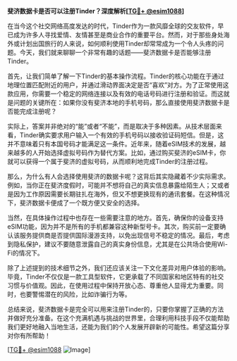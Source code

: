 **斐济数据卡是否可以注册Tinder？深度解析[[TG💪+ @esim1088](https://t.me/s/esim1088)]**

在当今这个社交网络高度发达的时代，Tinder作为一款风靡全球的交友软件，早已成为许多人寻找爱情、友情甚至是商业合作的重要平台。然而，对于那些身处海外或计划出国旅行的人来说，如何顺利使用Tinder却常常成为一个令人头疼的问题。今天，我们就来聊聊一个非常有趣的话题——斐济数据卡是否能够注册Tinder。

首先，让我们简单了解一下Tinder的基本操作流程。Tinder的核心功能在于通过地理位置匹配附近的用户，并通过滑动界面决定是否“喜欢”对方。为了正常使用这款应用，你需要一个稳定的网络连接以及有效的电话号码进行注册和验证。而这就是问题的关键所在：如果你没有斐济本地的手机号码，那么直接使用斐济数据卡是否能完成注册呢？

实际上，答案并非绝对的“能”或者“不能”，而是取决于多种因素。从技术层面来看，Tinder确实要求用户输入一个有效的手机号码以接收验证码短信。但是，这并不意味着只有本国号码才能满足这一条件。近年来，随着eSIM技术的发展，越来越多的人开始选择虚拟号码作为替代方案。比如，通过购买斐济的eSIM卡，你就可以获得一个属于斐济的虚拟号码，从而顺利地完成Tinder的注册过程。

那么，为什么有人会选择使用斐济的数据卡呢？这背后其实隐藏着不少实际需求。例如，当你正在斐济度假时，可能并不想将自己的真实信息暴露给陌生人；又或者是因为工作原因需要长期驻扎在海外，但又不想更换现有的通讯套餐。在这种情况下，斐济数据卡便成了一个既方便又安全的选择。

当然，在具体操作过程中也存在一些需要注意的地方。首先，确保你的设备支持eSIM功能，因为并不是所有的手机都兼容这种新型号卡。其次，购买前一定要确认该服务提供商是否提供国际漫游支持，以免出现信号不稳定的情况。最后，考虑到隐私保护，建议不要随意泄露自己的真实身份信息，尤其是在公共场合使用Wi-Fi的情况下。

除了上述提到的技术细节之外，我们还应该关注一下文化差异对用户体验的影响。毕竟，Tinder不仅仅是一款工具型软件，它更承载了不同国家和地区特有的社交习惯与价值观。因此，在使用过程中保持开放心态、尊重他人显得尤为重要。同时，也要警惕潜在的风险，比如诈骗行为等。

总结来说，斐济数据卡是完全可以用来注册Tinder的，只要你掌握了正确的方法并做好充分准备。在这个充满机遇与挑战的世界里，合理利用科技手段不仅能帮助我们更好地融入当地生活，还能为我们的个人发展开辟新的可能性。希望这篇分享对你有所帮助！

[[TG💪+ @esim1088](https://t.me/s/esim1088) ![Image](https://i.postimg.cc/4NQfJmqS/Snipaste-2025-05-13-00-14-12.png)]